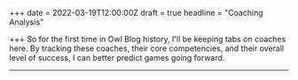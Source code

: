 +++
date = 2022-03-19T12:00:00Z
draft = true
headline = "Coaching Analysis"

+++
So for the first time in Owl Blog history, I'll be keeping tabs on coaches here. By tracking these coaches, their core competencies, and their overall level of success, I can better predict games going forward.

***